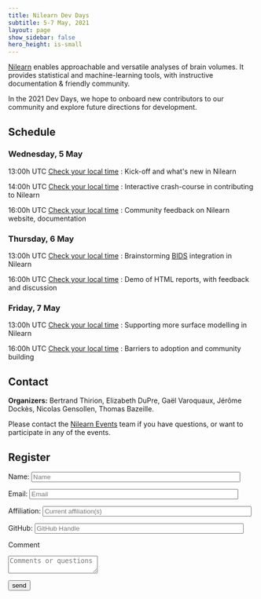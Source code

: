 ```yaml
---
title: Nilearn Dev Days
subtitle: 5-7 May, 2021
layout: page
show_sidebar: false
hero_height: is-small
---
```


[Nilearn](https://nilearn.github.io) enables approachable and versatile analyses of brain volumes.
It provides statistical and machine-learning tools, with instructive documentation & friendly community.

In the 2021 Dev Days, we hope to onboard new contributors to our community and explore future directions for development.

## Schedule

### Wednesday, 5 May

13:00h UTC [Check your local time](https://www.timeanddate.com/worldclock/converter.html?iso=20210505T130000&p1=195) : Kick-off and what's new in Nilearn

14:00h UTC [Check your local time](https://www.timeanddate.com/worldclock/converter.html?iso=20210505T140000&p1=195) : Interactive crash-course in contributing to Nilearn

16:00h UTC [Check your local time](https://www.timeanddate.com/worldclock/converter.html?iso=20210505T160000&p1=195) : Community feedback on Nilearn website, documentation


### Thursday, 6 May

13:00h UTC [Check your local time](https://www.timeanddate.com/worldclock/converter.html?iso=20210506T130000&p1=195) : Brainstorming [BIDS](https://bids.neuroimaging.io) integration in Nilearn

16:00h UTC [Check your local time](https://www.timeanddate.com/worldclock/converter.html?iso=20210506T160000&p1=195) : Demo of HTML reports, with feedback and discussion


### Friday, 7 May

13:00h UTC [Check your local time](https://www.timeanddate.com/worldclock/converter.html?iso=20210507T130000&p1=195) : Supporting more surface modelling in Nilearn

16:00h UTC [Check your local time](https://www.timeanddate.com/worldclock/converter.html?iso=20210507T160000&p1=195) : Barriers to adoption and community building


## Contact

**Organizers:** Bertrand Thirion, Elizabeth DuPre, Gaël Varoquaux, Jérôme Dockès, Nicolas Gensollen, Thomas Bazeille.

Please contact the [Nilearn Events](mailto:nilearn.events@gmail.com) team if you have questions, or want to participate in any of the events.

## Register

<form name="input" method="POST" action="https://formspree.io/nilearn.events@gmail.com">
  <p>Name: <input type="text" name="Name" placeholder="Name" size="50"></p>
  <p>Email: <input type="email" name="_replyto" placeholder="Email" size="50"></p>
  <p>Affiliation: <input type="text" name="affiliation" placeholder="Current affiliation(s)" size="50"></p>
  <p>GitHub: <input type="text" name="gh-handle" placeholder="GitHub Handle" size="50"></p>
  <p>Comment</p>
  <textarea name="message" placeholder="Comments or questions"></textarea>
  <p><input type="submit" value="send" size="80"></p>
</form>
